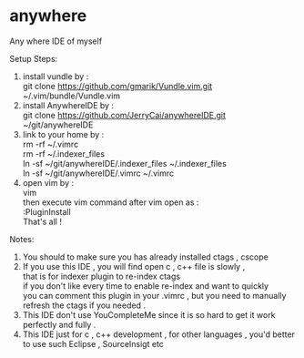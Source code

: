 # anywhere
Any where IDE of myself  

Setup Steps:  
1. install vundle by :  
	git clone https://github.com/gmarik/Vundle.vim.git ~/.vim/bundle/Vundle.vim  
2. install AnywhereIDE by :  
        git clone https://github.com/JerryCai/anywhereIDE.git ~/git/anywhereIDE  
3. link to your home by :  
	rm -rf ~/.vimrc  
   	rm -rf ~/.indexer_files  
   	ln -sf ~/git/anywhereIDE/.indexer_files ~/.indexer_files  
   	ln -sf ~/git/anywhereIDE/.vimrc ~/.vimrc  
4. open vim by :  
	vim  
   then execute vim command after vim open as :  
        :PluginInstall  
   That's all !  
  
  
Notes:  
1) You should to make sure you has already installed ctags , cscope  
2) If you use this IDE , you will find open c , c++ file is slowly ,  
   that is for indexer plugin to re-index ctags  
   if you don't like every time to enable re-index and want to quickly   
   you can comment this plugin in your .vimrc , but you need to manually  
   refresh the ctags if you needed .  
3) This IDE don't use YouCompleteMe since it is so hard to get it work perfectly and fully .  
4) This IDE just for c , c++ development , for other languages , you'd better to use such Eclipse , SourceInsigt etc  
